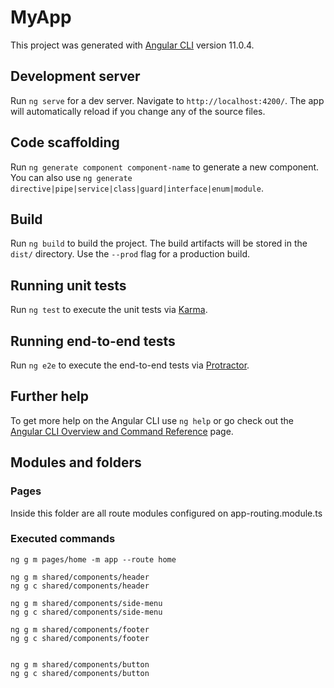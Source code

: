 # MyApp

This project was generated with [Angular CLI](https://github.com/angular/angular-cli) version 11.0.4.

## Development server

Run `ng serve` for a dev server. Navigate to `http://localhost:4200/`. The app will automatically reload if you change any of the source files.

## Code scaffolding

Run `ng generate component component-name` to generate a new component. You can also use `ng generate directive|pipe|service|class|guard|interface|enum|module`.

## Build

Run `ng build` to build the project. The build artifacts will be stored in the `dist/` directory. Use the `--prod` flag for a production build.

## Running unit tests

Run `ng test` to execute the unit tests via [Karma](https://karma-runner.github.io).

## Running end-to-end tests

Run `ng e2e` to execute the end-to-end tests via [Protractor](http://www.protractortest.org/).

## Further help

To get more help on the Angular CLI use `ng help` or go check out the [Angular CLI Overview and Command Reference](https://angular.io/cli) page.

## Modules and folders

### Pages

Inside this folder are all route modules configured on app-routing.module.ts

### Executed commands

    ng g m pages/home -m app --route home

    ng g m shared/components/header
    ng g c shared/components/header

    ng g m shared/components/side-menu
    ng g c shared/components/side-menu

    ng g m shared/components/footer
    ng g c shared/components/footer


    ng g m shared/components/button
    ng g c shared/components/button

